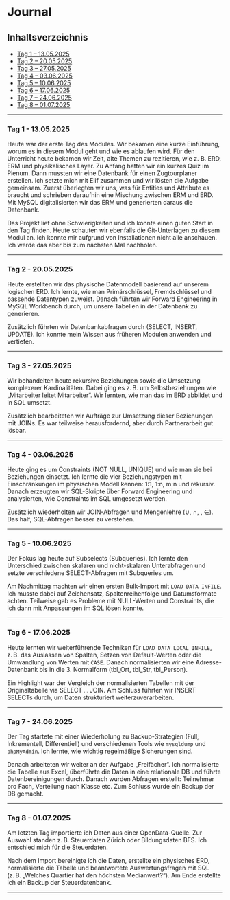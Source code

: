
# Journal

## Inhaltsverzeichnis

* [Tag 1 – 13.05.2025](#tag-1---13052025)
* [Tag 2 – 20.05.2025](#tag-2---20052025)
* [Tag 3 – 27.05.2025](#tag-3---27052025)
* [Tag 4 – 03.06.2025](#tag-4---03062025)
* [Tag 5 – 10.06.2025](#tag-5---10062025)
* [Tag 6 – 17.06.2025](#tag-6---17062025)
* [Tag 7 – 24.06.2025](#tag-7---24062025)
* [Tag 8 – 01.07.2025](#tag-8---01072025)

---

### Tag 1 - 13.05.2025

Heute war der erste Tag des Modules. Wir bekamen eine kurze Einführung, worum es in diesem Modul geht und wie es ablaufen wird. Für den Unterricht heute bekamen wir Zeit, alte Themen zu rezitieren, wie z. B. ERD, ERM und physikalisches Layer. Zu Anfang hatten wir ein kurzes Quiz im Plenum. Dann mussten wir eine Datenbank für einen Zugtourplaner erstellen. Ich setzte mich mit Elif zusammen und wir lösten die Aufgabe gemeinsam. Zuerst überlegten wir uns, was für Entities und Attribute es braucht und schrieben daraufhin eine Mischung zwischen ERM und ERD. Mit MySQL digitalisierten wir das ERM und generierten daraus die Datenbank.

Das Projekt lief ohne Schwierigkeiten und ich konnte einen guten Start in den Tag finden. Heute schauten wir ebenfalls die Git-Unterlagen zu diesem Modul an. Ich konnte mir aufgrund von Installationen nicht alle anschauen. Ich werde das aber bis zum nächsten Mal nachholen.

---

### Tag 2 - 20.05.2025

Heute erstellten wir das physische Datenmodell basierend auf unserem logischen ERD. Ich lernte, wie man Primärschlüssel, Fremdschlüssel und passende Datentypen zuweist. Danach führten wir Forward Engineering in MySQL Workbench durch, um unsere Tabellen in der Datenbank zu generieren.

Zusätzlich führten wir Datenbankabfragen durch (SELECT, INSERT, UPDATE). Ich konnte mein Wissen aus früheren Modulen anwenden und vertiefen.

---

### Tag 3 - 27.05.2025

Wir behandelten heute rekursive Beziehungen sowie die Umsetzung komplexerer Kardinalitäten. Dabei ging es z. B. um Selbstbeziehungen wie „Mitarbeiter leitet Mitarbeiter“. Wir lernten, wie man das im ERD abbildet und in SQL umsetzt.

Zusätzlich bearbeiteten wir Aufträge zur Umsetzung dieser Beziehungen mit JOINs. Es war teilweise herausfordernd, aber durch Partnerarbeit gut lösbar.

---

### Tag 4 - 03.06.2025

Heute ging es um Constraints (NOT NULL, UNIQUE) und wie man sie bei Beziehungen einsetzt. Ich lernte die vier Beziehungstypen mit Einschränkungen im physischen Modell kennen: 1:1, 1:n, m:n und rekursiv. Danach erzeugten wir SQL-Skripte über Forward Engineering und analysierten, wie Constraints im SQL umgesetzt werden.

Zusätzlich wiederholten wir JOIN-Abfragen und Mengenlehre (∪, ∩, \, ∈). Das half, SQL-Abfragen besser zu verstehen.

---

### Tag 5 - 10.06.2025

Der Fokus lag heute auf Subselects (Subqueries). Ich lernte den Unterschied zwischen skalaren und nicht-skalaren Unterabfragen und setzte verschiedene SELECT-Abfragen mit Subqueries um.

Am Nachmittag machten wir einen ersten Bulk-Import mit `LOAD DATA INFILE`. Ich musste dabei auf Zeichensatz, Spaltenreihenfolge und Datumsformate achten. Teilweise gab es Probleme mit NULL-Werten und Constraints, die ich dann mit Anpassungen im SQL lösen konnte.

---

### Tag 6 - 17.06.2025

Heute lernten wir weiterführende Techniken für `LOAD DATA LOCAL INFILE`, z. B. das Auslassen von Spalten, Setzen von Default-Werten oder die Umwandlung von Werten mit `CASE`. Danach normalisierten wir eine Adresse-Datenbank bis in die 3. Normalform (tbl_Ort, tbl_Str, tbl_Person).

Ein Highlight war der Vergleich der normalisierten Tabellen mit der Originaltabelle via SELECT … JOIN. Am Schluss führten wir INSERT SELECTs durch, um Daten strukturiert weiterzuverarbeiten.

---

### Tag 7 - 24.06.2025

Der Tag startete mit einer Wiederholung zu Backup-Strategien (Full, Inkrementell, Differentiell) und verschiedenen Tools wie `mysqldump` und `phpMyAdmin`. Ich lernte, wie wichtig regelmäßige Sicherungen sind.

Danach arbeiteten wir weiter an der Aufgabe „Freifächer“. Ich normalisierte die Tabelle aus Excel, überführte die Daten in eine relationale DB und führte Datenbereinigungen durch. Danach wurden Abfragen erstellt: Teilnehmer pro Fach, Verteilung nach Klasse etc. Zum Schluss wurde ein Backup der DB gemacht.

---

### Tag 8 - 01.07.2025

Am letzten Tag importierte ich Daten aus einer OpenData-Quelle. Zur Auswahl standen z. B. Steuerdaten Zürich oder Bildungsdaten BFS. Ich entschied mich für die Steuerdaten.

Nach dem Import bereinigte ich die Daten, erstellte ein physisches ERD, normalisierte die Tabelle und beantwortete Auswertungsfragen mit SQL (z. B. „Welches Quartier hat den höchsten Medianwert?“). Am Ende erstellte ich ein Backup der Steuerdatenbank.

---
